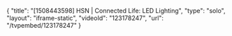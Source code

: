 {
    "title": "[1508443598] HSN | Connected Life: LED Lighting",
    "type": "solo",
    "layout": "iframe-static",
    "videoId": "123178247",
    "url": "\/tvpembed\/123178247"
}